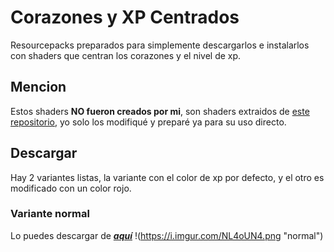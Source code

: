 # Corazones y XP Centrados
 Resourcepacks preparados para simplemente descargarlos e instalarlos con shaders que centran los corazones y el nivel de xp.
 
## Mencion
 Estos shaders **NO fueron creados por mi**, son shaders extraidos de [este repositorio](https://github.com/McTsts/mc-core-shaders), yo solo los modifiqué y preparé ya para su uso directo.
 
## Descargar
 Hay 2 variantes listas, la variante con el color de xp por defecto, y el otro es modificado con un color rojo.

### Variante normal
 Lo puedes descargar de [***aquí***](https://github.com/Julioxidop/Corazones-y-XP-Centrados/releases/tag/normal)
 !(https://i.imgur.com/NL4oUN4.png "normal")
